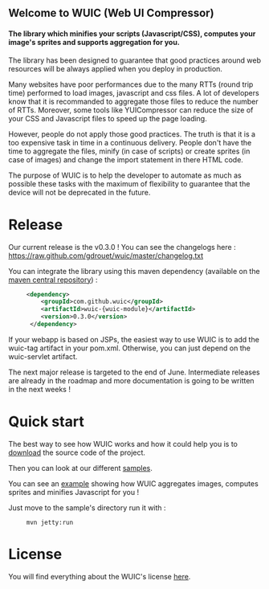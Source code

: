 ## Welcome to WUIC (Web UI Compressor) 

#### The library which minifies your scripts (Javascript/CSS), computes your image's sprites and supports aggregation for you.

The library has been designed to guarantee that good practices around web resources will be always applied when you deploy in production.

Many websites have poor performances due to the many RTTs (round trip time) performed to load images, javascript and css files.
A lot of developers know that it is recommanded to aggregate those files to reduce the number of RTTs. Moreover, some tools like
YUICompressor can reduce the size of your CSS and Javascript files to speed up the page loading.

However, people do not apply those good practices. The truth is that it is a too expensive task in time in a continuous delivery. People don't have the time
to aggregate the files, minify (in case of scripts) or create sprites (in case of images) and change the import statement in there HTML
code.

The purpose of WUIC is to help the developer to automate as much as possible these tasks with the maximum of flexibility to guarantee that the device will not be deprecated in the future.

Release
====

Our current release is the v0.3.0 ! You can see the changelogs here : https://raw.github.com/gdrouet/wuic/master/changelog.txt

You can integrate the library using this maven dependency (available on the [maven central repository](http://search.maven.org/#search|ga|1|wuic)) :

```xml
     <dependency>
         <groupId>com.github.wuic</groupId>
         <artifactId>wuic-{wuic-module}</artifactId>
         <version>0.3.0</version>
      </dependency>
```

If your webapp is based on JSPs, the easiest way to use WUIC is to add the wuic-tag artifact in your pom.xml.
Otherwise, you can just depend on the wuic-servlet artifact.

The next major release is targeted to the end of June. Intermediate releases are already in the roadmap and more documentation is going to be written in the next weeks !

Quick start
====

The best way to see how WUIC works and how it could help you is to [download](https://github.com/gdrouet/wuic/archive/master.zip) the source code of the project.

Then you can look at our different [samples](https://github.com/gdrouet/wuic/tree/master/samples).

You can see an [example](https://github.com/gdrouet/wuic/tree/master/samples/js-sprite-sample) showing how WUIC aggregates images, computes sprites and minifies Javascript for you !

Just move to the sample's directory run it with :

```
     mvn jetty:run
```
License
====

You will find everything about the WUIC's license [here](https://github.com/gdrouet/wuic/wiki/License).
